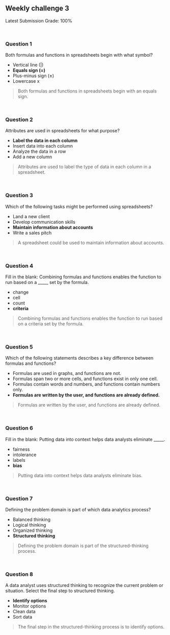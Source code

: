 ## Weekly challenge 3

Latest Submission Grade: 100%

&nbsp;

### Question 1

Both formulas and functions in spreadsheets begin with what symbol?

* Vertical line (|)
* **Equals sign (=)**
* Plus-minus sign (±)
* Lowercase x

> Both formulas and functions in spreadsheets begin with an equals sign. 

&nbsp;

### Question 2

Attributes are used in spreadsheets for what purpose?

* **Label the data in each column**
* Insert data into each column
* Analyze the data in a row
* Add a new column

> Attributes are used to label the type of data in each column in a spreadsheet.

&nbsp;

### Question 3

Which of the following tasks might be performed using spreadsheets? 

* Land a new client
* Develop communication skills
* **Maintain information about accounts**
* Write a sales pitch

> A spreadsheet could be used to maintain information about accounts.

&nbsp;

### Question 4

Fill in the blank: Combining formulas and functions enables the function to run based on a _____ set by the formula. 

* change
* cell
* count
* **criteria**

> Combining formulas and functions enables the function to run based on a criteria set by the formula.

&nbsp;

### Question 5

Which of the following statements describes a key difference between formulas and functions?

* Formulas are used in graphs, and functions are not.
* Formulas span two or more cells, and functions exist in only one cell.
* Formulas contain words and numbers, and functions contain numbers only.
* **Formulas are written by the user, and functions are already defined.**

> Formulas are written by the user, and functions are already defined.

&nbsp;

### Question 6

Fill in the blank: Putting data into context helps data analysts eliminate _____.

* fairness
* intolerance
* labels
* **bias**

> Putting data into context helps data analysts eliminate bias. 

&nbsp;

### Question 7

Defining the problem domain is part of which data analytics process?

* Balanced thinking
* Logical thinking
* Organized thinking
* **Structured thinking**

> Defining the problem domain is part of the structured-thinking process.

&nbsp;

### Question 8

A data analyst uses structured thinking to recognize the current problem or situation. Select the final step to structured thinking.

* **Identify options**
* Monitor options
* Clean data
* Sort data

> The final step in the structured-thinking process is to identify options.